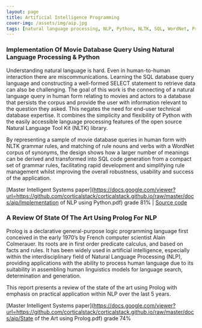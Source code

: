 ```yaml
---
layout: page
title: Artificial Intelligence Programming
cover-img: /assets/img/aip.jpg
tags: [natural language processing, NLP, Python, NLTK, SQL, WordNet, Prolog]
---
```

### Implementation Of Movie Database Query Using Natural Language Processing & Python
Understanding natural language is hard. Even in human-to-human interaction there are miscommunications.  Learning the SQL 
database query language and constructing a well-formed SELECT statement to retrieve data can also be challenging. The goal 
of this work is the connecting of a natural language query in human form relating to movies and actors to a database that 
persists the corpus and provide the user with information relevant to the question they asked.  This negates the need for 
end-user technical database expertise. It combines the simplicity and flexibility of Python with the easily accessible 
language processing features of the open source Natural Language Tool Kit (NLTK) library. 

By representing a sample of movie database queries in human form with NLTK grammar rules, and matching of rule nouns and 
verbs with a WordNet corpus of synonyms, the design shows how a larger number of meanings can be derived and transformed into SQL 
code generation from a compact set of grammar rules, facilitating rapid development and simplifying rule management whilst 
improving the overall robustness, usability and success of the application.

[Master Intelligent Systems paper](https://docs.google.com/viewer?url=https://github.com/corticalstack/corticalstack.github.io/raw/master/docs/aip/Implementation of NLP using Python.pdf) grade 81%
 | [Source code](https://github.com/corticalstack/NLPPythonToSQL)

### A Review Of State Of The Art Using Prolog For NLP
Prolog is a declarative general-purpose logic programming language first conceived in the early 1970’s by French computer 
scientist Alain Colmerauer. Its roots are in first order predicate calculus, and based on facts and rules. It has been 
widely used in artificial intelligence, especially within the interdisciplinary field of Natural Language Processing (NLP), 
providing applications with the ability to process human language due to its suitability in assembling human linguistics 
models for language search, determination and generation. 

This report presents a review of the state of the art using  Prolog with emphasis on practical application within NLP 
over the last 5 years.

[Master Intelligent Systems paper](https://docs.google.com/viewer?url=https://github.com/corticalstack/corticalstack.github.io/raw/master/docs/aip/State of the Art using Prolog.pdf) grade 74%